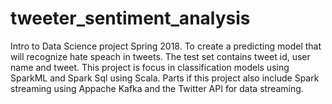 # tweeter_sentiment_analysis
Intro to Data Science project Spring 2018.
To create a predicting model that will recognize hate speach in tweets. The test set contains tweet id, user name and tweet.
This project is focus in classification models using SparkML and Spark Sql using Scala. Parts if this project also include
Spark streaming using Appache Kafka and the Twitter API for data streaming. 
